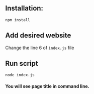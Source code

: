 ## Installation:

`npm install`

## Add desired website

Change the line 6 of `index.js` file

## Run script

`node index.js`

#### You will see page title in command line.
